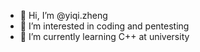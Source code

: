 - 👋 Hi, I’m @yiqi.zheng
- 👀 I’m interested in coding and pentesting
- 🌱 I’m currently learning C++ at university

